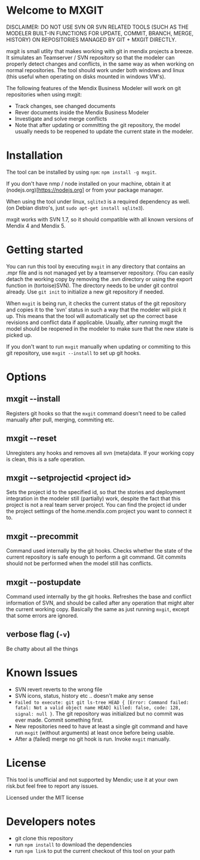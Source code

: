 Welcome to MXGIT
=====
DISCLAIMER: DO NOT USE SVN OR SVN RELATED TOOLS (SUCH AS THE MODELER BUILT-IN FUNCTIONS FOR UPDATE, COMMIT, BRANCH, MERGE, HISTORY) ON REPOSITORIES MANAGED BY GIT + MXGIT DIRECTLY.

mxgit is small utlity that makes working with git in mendix projects a breeze. It simulates an Teamserver / SVN repository so that the modeler can properly detect changes and conflicts, in the same way as when working on normal repositories. The tool should work under both windows and linux (this useful when operating on disks mounted in windows VM's). 

The following features of the Mendix Business Modeler will work on git repositories when using mxgit:
* Track changes, see changed documents
* Rever documents inside the Mendix Business Modeler
* Investigate and solve merge conflicts
* Note that after updating or committing the git repository, the model usually needs to be reopened to update the current state in the modeler. 

# Installation

The tool can be installed by using `npm`: `npm install -g mxgit`. 

If you don't have nmp / node installed on your machine, obtain it at (nodejs.org)[https://nodejs.org] or from your package manager.

When using the tool under linux, `sqlite3` is a required dependency as well. (on Debian distro's, just `sudo apt-get install sqlite3`). 

mxgit works with SVN 1.7, so it should compatible with all known versions of Mendix 4 and Mendix 5. 

# Getting started

You can run this tool by executing `mxgit` in any directory that contains an .mpr file and is not managed yet by a teamserver repository. (You can easily detach the working copy by removing the .svn directory or using the export function in (tortoise)SVN). The directory needs to be under git control already. Use `git init` to initialize a new git repository if needed. 

When `mxgit` is being run, it checks the current status of the git repository and copies it to the 'svn' status in such a way that the modeler will pick it up. This means that the tool will automatically set up the correct base revisions and conflict data if applicable. Usually, after running mxgit the model should be reopened in the modeler to make sure that the new state is picked up. 

If you don't want to run `mxgit` manually when updating or commiting to this git repository, use `mxgit --install` to set up git hooks. 


# Options

## mxgit --install

Registers git hooks so that the `mxgit` command doesn't need to be called manually after pull, merging, commiting etc. 

## mxgit --reset

Unregisters any hooks and removes all svn (meta)data. If your working copy is clean, this is a safe operation.

## mxgit --setprojectid &lt;project id&gt;

Sets the project id to the specified id, so that the stories and deployment integration in the modeler still (partially) work, despite the fact that this project is not a real team server project. You can find the project id under the project settings of the home.mendix.com project you want to connect it to. 

## mxgit --precommit

Command used internally by the git hooks. Checks whether the state of the current repository is safe enough to perform a git command. Git commits should not be performed when the model still has conflicts. 

## mxgit --postupdate

Command used internally by the git hooks. Refreshes the base and conflict information of SVN, and should be called after any operation that might alter the current working copy. Basically the same as just running `mxgit`, except that some errors are ignored. 

## verbose flag (`-v`)

Be chatty about all the things

# Known Issues

* SVN revert reverts to the wrong file
* SVN icons, status, history etc .. doesn't make any sense
* `Failed to execute: git git ls-tree HEAD { [Error: Command failed: fatal: Not a valid object name HEAD] killed: false, code: 128, signal: null }`. The git repository was initialized but no commit was ever made. Commit something first. 
* New repositories need to have at least a single git command and have run `mxgit` (without arguments) at least once before being usable.
* After a (failed) merge no git hook is run. Invoke `mxgit` manually. 

# License
This tool is unofficial and not supported by Mendix; use it at your own risk.but feel free to report any issues. 

Licensed under the MIT license

# Developers notes

* git clone this repository
* run `npm install` to download the dependencies
* run `npm link` to put the current checkout of this tool on your path
